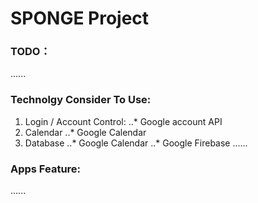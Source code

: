 # SPONGE Project

### TODO：
......

### Technolgy Consider To Use:
1. Login / Account Control:
..* Google account API
2. Calendar
..* Google Calendar
3. Database
..* Google Calendar
..* Google Firebase
......

### Apps Feature:
......
